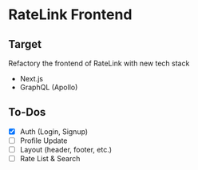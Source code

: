 # RateLink Frontend

## Target

Refactory the frontend of RateLink with new tech stack

- Next.js
- GraphQL (Apollo)

## To-Dos

- [x] Auth (Login, Signup)
- [ ] Profile Update
- [ ] Layout (header, footer, etc.)
- [ ] Rate List & Search
